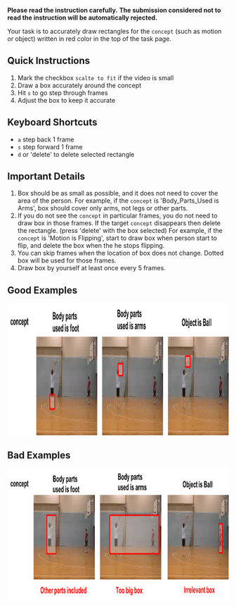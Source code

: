**Please read the instruction carefully.**
**The submission considered not to read the instruction will be automatically rejected.**</font>

Your task is to accurately draw rectangles for the `concept` (such as motion or object) written in red color in the top of the task page.

## Quick Instructions
1. Mark the checkbox `scalte to fit` if the video is small 
2. Draw a box accurately around the concept
3. Hit `s` to go step through frames
4. Adjust the box to keep it accurate

## Keyboard Shortcuts
- `a` step back 1 frame
- `s` step forward 1 frame
- `d` or 'delete' to delete selected rectangle

## Important Details
1. Box should be as small as possible, and it does not need to cover the area of the person. For example, if the `concept` is 'Body_Parts_Used is Arms', box should cover only arms, not legs or other parts.
2. If you do not see the `concept` in particular frames, you do not need to draw box in those frames. If the target `concept` disappears then delete the rectangle. (press 'delete' with the box selected)
For example, if the `concept` is 'Motion is Flipping', start to draw box when person start to flip, and delete the box when the he stops flipping. 
3. You can skip frames when the location of box does not change. Dotted box will be used for those frames.
4. Draw box by yourself at least once every 5 frames.

## Good Examples
<img src="https://raw.githubusercontent.com/akanehira/BeaverDam/master/fig1.png" width="900" height="300">

## Bad Examples
<img src="https://raw.githubusercontent.com/akanehira/BeaverDam/master/fig2.png" width="900" height="300">
